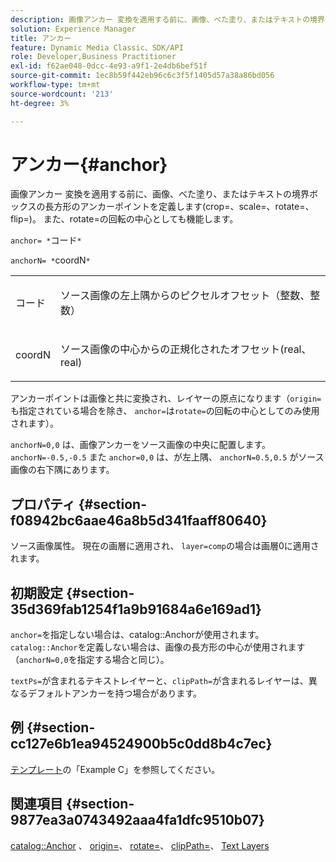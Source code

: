 ```yaml
---
description: 画像アンカー 変換を適用する前に、画像、べた塗り、またはテキストの境界ボックスの長方形のアンカーポイントを定義します(crop=、scale=、rotate=、flip=)。 また、rotate=の回転の中心としても機能します。
solution: Experience Manager
title: アンカー
feature: Dynamic Media Classic、SDK/API
role: Developer,Business Practitioner
exl-id: f62ae048-0dcc-4e93-a9f1-2e4db6bef51f
source-git-commit: 1ec8b59f442eb96c6c3f5f1405d57a38a86bd056
workflow-type: tm+mt
source-wordcount: '213'
ht-degree: 3%

---
```


# アンカー{#anchor}

画像アンカー 変換を適用する前に、画像、べた塗り、またはテキストの境界ボックスの長方形のアンカーポイントを定義します(crop=、scale=、rotate=、flip=)。 また、rotate=の回転の中心としても機能します。

`anchor= *`コード`*`

`anchorN= *`coordN`*`

<table id="simpletable_3ED1CD0BF473439FA1132FC84B4452A8"> 
 <tr class="strow"> 
  <td class="stentry"> <p><span class="codeph"> <span class="varname"> コード</span> </span> </p> </td> 
  <td class="stentry"> <p>ソース画像の左上隅からのピクセルオフセット（整数、整数） </p></td> 
 </tr> 
 <tr class="strow"> 
  <td class="stentry"> <p><span class="codeph"> <span class="varname"> coordN</span> </span> </p> </td> 
  <td class="stentry"> <p>ソース画像の中心からの正規化されたオフセット(real、real) </p></td> 
 </tr> 
</table>

アンカーポイントは画像と共に変換され、レイヤーの原点になります（`origin=`も指定されている場合を除き、 `anchor=`は`rotate=`の回転の中心としてのみ使用されます）。

`anchorN=0,0` は、画像アンカーをソース画像の中央に配置します。`anchorN=-0.5,-0.5` また `anchor=0,0` は、が左上隅、 `anchorN=0.5,0.5` がソース画像の右下隅にあります。

## プロパティ {#section-f08942bc6aae46a8b5d341faaff80640}

ソース画像属性。 現在の画層に適用され、 `layer=comp`の場合は画層0に適用されます。

## 初期設定 {#section-35d369fab1254f1a9b91684a6e169ad1}

`anchor=`を指定しない場合は、catalog::Anchorが使用されます。 `catalog::Anchor`を定義しない場合は、画像の長方形の中心が使用されます（`anchorN=0,0`を指定する場合と同じ）。

`textPs=`が含まれるテキストレイヤーと、`clipPath=`が含まれるレイヤーは、異なるデフォルトアンカーを持つ場合があります。

## 例 {#section-cc127e6b1ea94524900b5c0dd8b4c7ec}

[テンプレート](../../../../../is-api/http-ref/image-serving-api-ref/c-http-protocol-reference/c-templates/c-templates.md#concept-3cd2d2adae0e41b2979b9640244d4d3e)の「Example C」を参照してください。

## 関連項目 {#section-9877ea3a0743492aaa4fa1dfc9510b07}

[catalog::Anchor](/help/aem-is-ir-api/is-api/image-catalog/image-serving-api-ref/c-image-catalog-reference/c-image-svg-data-reference/c-image-data-reference/r-anchor-cat.md) 、 [origin=](../../../../../is-api/http-ref/image-serving-api-ref/c-http-protocol-reference/c-command-reference/r-origin.md#reference-e11c7ac06e2240cc884c3fec98f05138)、 [rotate=](../../../../../is-api/http-ref/image-serving-api-ref/c-http-protocol-reference/c-command-reference/r-rotate.md#reference-12abb086635546ec9ec2e1a793dc1096)、 [clipPath=](../../../../../is-api/http-ref/image-serving-api-ref/c-http-protocol-reference/c-command-reference/r-clippath.md#reference-8139b1b52dc54749b51b109521ddf83d)、 [Text Layers](../../../../../is-api/http-ref/image-serving-api-ref/c-http-protocol-reference/c-text-formatting/r-text-layers.md#reference-47e78cfb18134db5ab09e17af14a6a8f)
